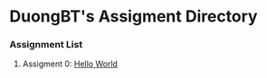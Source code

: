 # DuongBT's Assigment Directory

### Assignment List

1. Assigment 0: [Hello World](https://github.com/FASTTRACKSE/FFSE1704_LP3/blob/master/Assignments/ThanhCL/hello.php)